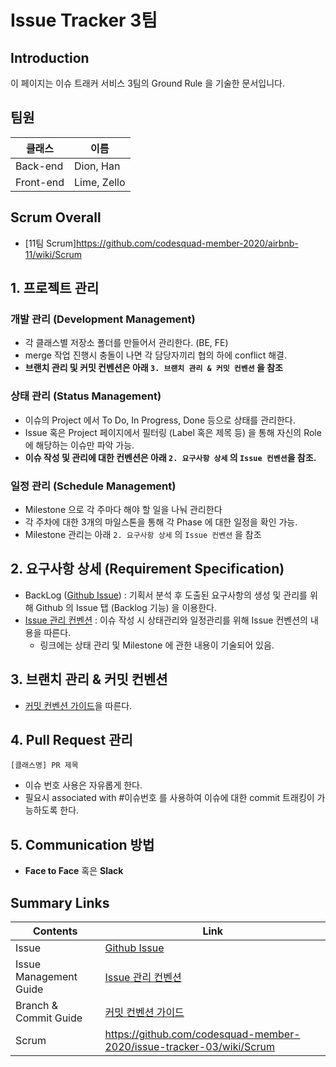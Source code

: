 # Issue Tracker 3팀

## Introduction
이 페이지는 이슈 트래커 서비스 3팀의 Ground Rule 을 기술한 문서입니다.

## 팀원

| 클래스    | 이름        |
| --------- | ----------- |
| Back-end  | Dion, Han   |
| Front-end | Lime, Zello |

## Scrum Overall
- [11팀 Scrum]https://github.com/codesquad-member-2020/airbnb-11/wiki/Scrum

## 1. 프로젝트 관리
### 개발 관리 (Development Management)
- 각 클래스별 저장소 폴더를 만들어서 관리한다. (BE, FE)
- merge 작업 진행시 충돌이 나면 각 담당자끼리 협의 하에 conflict 해결.
- **브랜치 관리 및 커밋 컨벤션은 아래 `3. 브랜치 관리 & 커밋 컨벤션` 을 참조**

### 상태 관리 (Status Management)
- 이슈의 Project 에서 To Do, In Progress, Done 등으로 상태를 관리한다.
- Issue 혹은 Project 페이지에서 필터링 (Label 혹은 제목 등) 을 통해 자신의 Role 에 해당하는 이슈만 파악 가능.
- **이슈 작성 및 관리에 대한 컨벤션은 아래 `2. 요구사항 상세` 의 `Issue 컨벤션`을 참조.**

### 일정 관리 (Schedule Management)
- Milestone 으로 각 주마다 해야 할 일을 나눠 관리한다
- 각 주차에 대한 3개의 마일스톤을 통해 각 Phase 에 대한 일정을 확인 가능.
- Milestone 관리는 아래 `2. 요구사항 상세` 의 `Issue 컨벤션` 을 참조

## 2. 요구사항 상세 (Requirement Specification)
- BackLog ([Github Issue](https://github.com/codesquad-member-2020/airbnb-11/issues)) : 기획서 분석 후 도출된 요구사항의 생성 및 관리를 위해 Github 의 Issue 탭 (Backlog 기능) 을 이용한다.
- [Issue 관리 컨벤션](https://github.com/codesquad-member-2020/airbnb-11/wiki/Issue-%EA%B4%80%EB%A6%AC-%EC%BB%A8%EB%B2%A4%EC%85%98) : 이슈 작성 시 상태관리와 일정관리를 위해 Issue 컨벤션의 내용을 따른다.
    - 링크에는 상태 관리 및 Milestone 에 관한 내용이 기술되어 있음.


## 3. 브랜치 관리 & 커밋 컨벤션
- [커밋 컨벤션 가이드](https://github.com/codesquad-member-2020/airbnb-11/wiki/Branch-%EA%B4%80%EB%A6%AC-%EA%B7%9C%EC%B9%99-&-Commit-%EC%BB%A8%EB%B2%A4%EC%85%98)을 따른다. 


## 4. Pull Request 관리

`[클래스명] PR 제목`
- 이슈 번호 사용은 자유롭게 한다.
- 필요시 associated with #이슈번호 를 사용하여 이슈에 대한 commit 트래킹이 가능하도록 한다.

## 5. Communication 방법
- **Face to Face** 혹은 **Slack**


## Summary Links
| Contents               | Link                                                         |
| ---------------------- | ------------------------------------------------------------ |
| Issue                  | [Github Issue](https://github.com/codesquad-member-2020/issue-tracker-03/issues) |
| Issue Management Guide | [Issue 관리 컨벤션](https://github.com/codesquad-member-2020/issue-tracker-03/wiki/Issue-%EA%B4%80%EB%A6%AC-%EC%BB%A8%EB%B2%A4%EC%85%98) |
| Branch & Commit Guide  | [커밋 컨벤션 가이드](https://github.com/codesquad-member-2020/issue-tracker-03/wiki/Branch-%EA%B4%80%EB%A6%AC-%EA%B7%9C%EC%B9%99-&-Commit-%EC%BB%A8%EB%B2%A4%EC%85%98) |
| Scrum | https://github.com/codesquad-member-2020/issue-tracker-03/wiki/Scrum |
